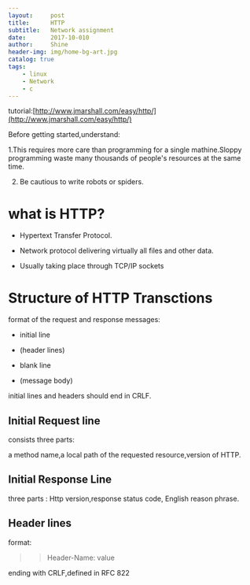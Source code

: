 ```yaml
---
layout:     post
title:      HTTP
subtitle:   Network assignment
date:       2017-10-010
author:     Shine
header-img: img/home-bg-art.jpg
catalog: true
tags:
    - linux
    - Network
    - c
---
```


tutorial:[http://www.jmarshall.com/easy/http/](http://www.jmarshall.com/easy/http/)

Before getting started,understand:

 1.This requires more care than programming for a single mathine.Sloppy programming waste many thousands of people's resources at the same time.

 2. Be cautious to write robots or spiders.
 
# what is HTTP? #



- Hypertext Transfer Protocol.

- Network protocol delivering virtually all files and other data.

- Usually taking place through TCP/IP sockets


# Structure of HTTP Transctions #

format of the request and response messages:

- initial line

- (header lines)

- blank line

- (message body)

initial lines and headers should end in CRLF.

## Initial Request line ##

consists three parts:

a method name,a local path of the requested resource,version of HTTP.

## Initial Response Line ##

three parts : Http version,response status code, English reason phrase.


## Header lines ##


format:
>> Header-Name: value

ending with CRLF,defined in RFC 822





	




 




